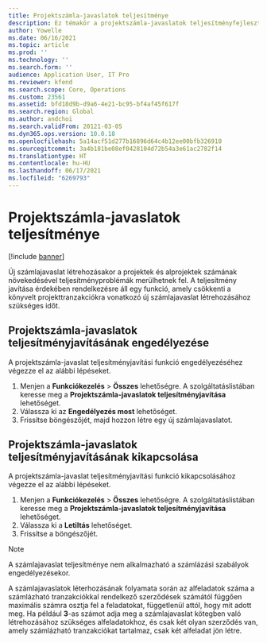 ```yaml
---
title: Projektszámla-javaslatok teljesítménye
description: Ez témakör a projektszámla-javaslatok teljesítményfejlesztéséről nyújt tájékoztatást.
author: Yowelle
ms.date: 06/16/2021
ms.topic: article
ms.prod: ''
ms.technology: ''
ms.search.form: ''
audience: Application User, IT Pro
ms.reviewer: kfend
ms.search.scope: Core, Operations
ms.custom: 23561
ms.assetid: bfd18d9b-d9a6-4e21-bc95-bf4af45f617f
ms.search.region: Global
ms.author: andchoi
ms.search.validFrom: 20121-03-05
ms.dyn365.ops.version: 10.0.18
ms.openlocfilehash: 5a14acf51d277b16896d64c4b12ee00bfb326910
ms.sourcegitcommit: 3a4b181be08ef0428104d72b54a3e61ac2782f14
ms.translationtype: HT
ms.contentlocale: hu-HU
ms.lasthandoff: 06/17/2021
ms.locfileid: "6269793"
---
```

# <a name="project-invoice-proposal-performance"></a>Projektszámla-javaslatok teljesítménye

[!include [banner](../includes/banner.md)]

Új számlajavaslat létrehozásakor a projektek és alprojektek számának növekedésével teljesítményproblémák merülhetnek fel. A teljesítmény javítása érdekében rendelkezésre áll egy funkció, amely csökkenti a könyvelt projekttranzakciókra vonatkozó új számlajavaslat létrehozásához szükséges időt.

## <a name="enable-project-invoice-proposal-performance-enhancement"></a>Projektszámla-javaslatok teljesítményjavításának engedélyezése
A projektszámla-javaslat teljesítményjavítási funkció engedélyezéséhez végezze el az alábbi lépéseket.

1.  Menjen a **Funkciókezelés** > **Összes** lehetőségre. A szolgáltatáslistában keresse meg a **Projektszámla-javaslatok teljesítményjavítása** lehetőséget.
2.  Válassza ki az **Engedélyezés most** lehetőséget.
3.  Frissítse böngészőjét, majd hozzon létre egy új számlajavaslatot.

## <a name="turn-off-project-invoice-proposal-performance-enhancement"></a>Projektszámla-javaslatok teljesítményjavításának kikapcsolása
A projektszámla-javaslat teljesítményjavítási funkció kikapcsolásához végezze el az alábbi lépéseket.

1.  Menjen a **Funkciókezelés** > **Összes** lehetőségre. A szolgáltatáslistában keresse meg a **Projektszámla-javaslatok teljesítményjavítása** lehetőséget.
2.  Válassza ki a **Letiltás** lehetőséget.
3.  Frissítse a böngészőjét.

> [!NOTE]
> A számlajavaslat teljesítménye nem alkalmazható a számlázási szabályok engedélyezésekor.
> 
> A számlajavaslatok léterhozásának folyamata során az alfeladatok száma a számlázható tranzakciókkal rendelkező szerződések számától függően maximális számra osztja fel a feladatokat, függetlenül attól, hogy mit adott meg. Ha például **3**-as számot adja meg a számlajavaslat kötegben való létrehozásához szükséges alfeladatokhoz, és csak két olyan szerződés van, amely számlázható tranzakciókat tartalmaz, csak két alfeladat jön létre.
